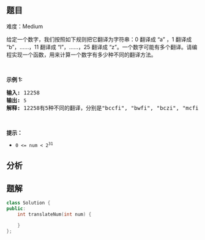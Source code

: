
## 题目
难度：Medium
<p>给定一个数字，我们按照如下规则把它翻译为字符串：0 翻译成 &ldquo;a&rdquo; ，1 翻译成 &ldquo;b&rdquo;，&hellip;&hellip;，11 翻译成 &ldquo;l&rdquo;，&hellip;&hellip;，25 翻译成 &ldquo;z&rdquo;。一个数字可能有多个翻译。请编程实现一个函数，用来计算一个数字有多少种不同的翻译方法。</p>

<p>&nbsp;</p>

<p><strong>示例 1:</strong></p>

<pre><strong>输入:</strong> 12258
<strong>输出:</strong> <code>5
</code><strong>解释:</strong> 12258有5种不同的翻译，分别是&quot;bccfi&quot;, &quot;bwfi&quot;, &quot;bczi&quot;, &quot;mcfi&quot;和&quot;mzi&quot;</pre>

<p>&nbsp;</p>

<p><strong>提示：</strong></p>

<ul>
	<li><code>0 &lt;= num &lt; 2<sup>31</sup></code></li>
</ul>

## 分析

## 题解
```cpp
class Solution {
public:
    int translateNum(int num) {

    }
};
```